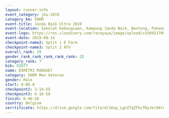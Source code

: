 ```yaml
---
layout: runner-info 
event_category: jbu-2019 
category_km: 50KM 
event-title: Janda Baik Ultra 2019 
event-location: Sekolah Kebangsaan, Kampung Janda Baik, Bentong, Pahang, Malaysia 
event-logo: https://res.cloudinary.com/raceyaya/image/upload/v1569217009/logo/janda-baik_vch1pc.jpg 
event-date: 2019-09-14 
checkpoint-name2: Split 1 E Farm 
checkpoint-name3: Split 2 ATV 
overall_rank: 29
gender_rank_rank_rank_rank_rank: 25
category_rank: 7
bib: 52077
name: DIMITRI MINGUET
category: 50KM Men Veteran
gender: Male
start: 0-00.0
checkpoint2: 3-14-55
checkpoint3: 6-16-58
finish: 6-46-26
country: Belgium
cerrtificate: https://drive.google.com/file/d/1Kxp_LgnZ7qZFkzTNyJerO4rC0xdlEyrd/view?usp=sharing
---
```


